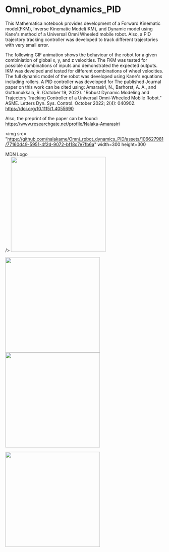 # Omni_robot_dynamics_PID
This Mathematica notebook provides development of a Forward Kinematic model(FKM), Inverse Kinematic Model(IKM), and Dynamic model using Kane's method of a Universal Omni Wheeled mobile robot. Also, a PID trajectory tracking controller was developed to track different trajectories with very small error. 

The following GIF animation shows the behaviour of the robot for a given combiniation of global x, y, and z velocities. The FKM was tested for possible combinations of inputs and demonstrated the expected outputs. IKM was develped and tested for different combinations of wheel velocities. The full dynamic model of the robot was developed using Kane's equations including rollers. A PID controller was developed for 
The published Journal paper on this work can be cited using:
Amarasiri, N., Barhorst, A. A., and Gottumukkala, R. (October 19, 2022). "Robust Dynamic Modeling and Trajectory Tracking Controller of a Universal Omni-Wheeled Mobile Robot." ASME. Letters Dyn. Sys. Control. October 2022; 2(4): 040902. https://doi.org/10.1115/1.4055690

Also, the preprint of the paper can be found: https://www.researchgate.net/profile/Nalaka-Amarasiri

<img src= "https://github.com/nalakame/Omni_robot_dynamics_PID/assets/106627981/77160d49-5951-4f2d-9072-bf18c7e7fb6a"  width=300 height=300 <figcaption>MDN Logo</figcaption>/> <img src= "https://github.com/nalakame/Omni_robot_dynamics_PID/assets/106627981/bc5f8ec7-c581-4bf7-be9c-82b2d472f45a" width=300 height=300/>

<img src= "https://github.com/nalakame/Omni_robot_dynamics_PID/assets/106627981/daded0bb-a104-44f5-889e-a14609866055" width=300 height=300/> <img src= "https://github.com/nalakame/Omni_robot_dynamics_PID/assets/106627981/6c8c41cf-075b-408f-83d0-88c28da786d2" width=300 height=300/>

<img src= "https://github.com/nalakame/Omni_robot_dynamics_PID/assets/106627981/e3a46566-6884-4c32-8d76-3b09ab5f4459" width=300 height=300/>


